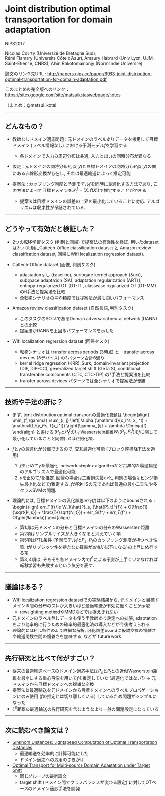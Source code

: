 Joint distribution optimal transportation for domain adaptation
===

NIPS2017

Nicolas Courty (Université de Bretagne Sud),  
Rémi Flamary (Université Côte d’Azur), 
Amaury Habrard (Univ Lyon, UJM-Saint-Etienne, CNRS), 
Alain Rakotomamonjy (Normandie Universite)


論文のリンク先URL : 
http://papers.nips.cc/paper/6963-joint-distribution-optimal-transportation-for-domain-adaptation.pdf

このまとめの完全版へのリンク：
https://sites.google.com/site/matsuikotaswebpage/notes

（まとめ：@matsui_kota）

---

## どんなもの？

+ 教師なしドメイン適応問題 : 元ドメインのラベルありデータを援用して目標ドメイン (ラベル情報なし) における予測モデル$f$を学習する
	+ 各ドメインで入力の周辺分布は共通, 入力と出力の同時分布が異なる

+ 仮定 : 元ドメインの同時分布$P_s(x, y)$と目標ドメインの同時分布$P_t(x, y)$の間にある非線形変換が存在し, 
それは最適輸送によって推定可能

+ 提案法 : カップリング測度と予測モデル$f$を同時に最適化する方法であり, この方法によって目標ドメインを$\mathcal{P}_t^f = (X, f(X))$で推定することができる

	+ 提案法は目標ドメインの誤差の上界を最小化していることに対応. アルゴリズムは収束性が保証されている.  

---

## どうやって有効だと検証した？

+ 2つの転移学習タスク (判別と回帰) で提案法の有効性を検証. 用いたdatasetは3つ (判別にCaltech-Office classification dataset と Amazon review classification dataset, 回帰にWifi localization regression dataset). 

+ Caltech-Office dataset (画像, 判別タスク)
	+ adaptationなし (baseline), surrogate kernel approach (Surk), subspace adaptation (SA), adaptation regularization (ARTL), entropy-regularized OT (OT-IT), classwise regularized OT (OT-MM) の6手法と提案法を比較
	+ 全転移シナリオの平均精度では提案法が最も良いパフォーマンス

+ Amazon review classification dataset (自然言語, 判別タスク)
	+ このタスクのSOTAであるDomain adversarial neural network (DANN) との比較
	+ 提案法がDANNを上回るパフォーマンスを示した

+ Wifi localization regression dataset (回帰タスク)
	+ 転移シナリオは transfer across periods (3時点) と　transfer across devices (3デバイス) の2パターン合計6通り
	+ kernel ridge regression (KRR), Surk, domain-invariant projection (DIP, DIP-CC), generalized target shift (GeTarS), conditional transferable components (CTC, CTC-TIP) の7手法と提案法を比較
	+ transfer across devices パターンでは全シナリオで提案法が優勝
　


---

## 技術や手法の肝は？
+ まず, joint distribution optimal transportの最適化問題は
\begin{align}
\min_{f, \gamma} \sum_{i, j}
\left[
\alpha {\mathrm d}(x_i^s, x_j^t) + 
\mathcal{L}(y_i^s, f(x_j^t)) 
\right]\gamma_{ij} + 
\lambda \Omega(f)
\end{align}
と書ける ($P_s$と$P_t^f$の$L_1$-Wasserstein距離$W_1(\hat{P}_s, {\hat{P}_t}^{f})$を$f$に関して最小化していることと同値). $\Omega$は正則化項. 

+ $f$と$\gamma$の最適化が分離できるので, 交互最適化可能 (ブロック座標降下法を適用)
	1. $f$を止めて$\gamma$を最適化. network simplex algorithmなど古典的な最適輸送のアルゴリズムで最適化可能
	2. $\gamma$を止めて$f$を推定. 回帰の場合は二乗損失最小化, 判別の場合はヒンジ損失最小化などで$f$推定する. $f$がRKHSの元であれば普通の最小二乗法や多クラスSVMの問題. 
+ 理論的には, 目標ドメインの汎化誤差$err_T(f)$は以下のようにboundされる : 
\begin{align}
err_T(f) 
\le W_1(\hat{P}_s, {\hat{P}_t}^{f}) + 
O(\frac{1}{\sqrt{N_s}} + \frac{1}{\sqrt{N_t}}) + 
err_S(f^*) + err_T(f^*) + O(\phi(\lambda))
\end{align} 
	+ 第1項は元ドメインの分布と目標ドメインの分布のWasserstein距離
	+ 第2項はサンプルサイズが大きくなると消えていく項
	+ 第5項はPTL条件 (予測モデル$f$と$P_s$, $P_t$のカップリング測度が持つべき性質. $f$がリプシッツ性を持たない確率が$phi(\lambda)$以下になる)の上界に依存する項
	+ 第3, 4項は, そもそも各ドメイン内で$f^*$による予測が上手くいかなければ転移学習も失敗するという気分を表す. 

---

## 議論はある？

+ Wifi localization regression datasetでの実験結果から, 元ドメインと目標ドメインの間の分布のズレが大きいほど最適輸送が有効に働くことが示唆
	+ reweighting methodやMMDなどでは捉えきれない 
+ 元ドメインのラベル無しデータも使う半教師あり設定への拡張, adaptationをより効率的に行うための確率的最適化法の導入などが今後考えられる
+ 理論的にはPTL条件のより詳細な解析, 汎化誤差boundに仮説空間の複雑さや輸送関数空間の複雑さを加味する, などが future work

---

## 先行研究と比べて何がすごい？

+ 従来の最適輸送ベースのドメイン適応手法は$P_s$と$P_t$との近似Wasserstein距離を最小にする重心写像を用いて$f$を推定していた (最適化ではない?) $\rightarrow$ 元ドメインから目標ドメインへの複雑な変換
+ 提案法は最適輸送を元ドメインから目標ドメインへのラベルプロパゲーションにのみ使用 ($f$の推定とは切り離している) しているため問題がシンプルになった
+ $L^p$距離の最適輸送の先行研究を含むようなより一般の問題設定になっている


---

## 次に読むべき論文は？

+ [Sinkhorn Distances: Lightspeed Computation of Optimal Transportation Distances](https://arxiv.org/abs/1306.0895)
    + 最適輸送を効率的に計算可能にした
    + ドメイン適応への応用のさきがけ
+ [Optimal Transport for Multi-source Domain Adaptation under Target Shift](https://arxiv.org/abs/1803.04899)
	+ 同じグループの最新論文
	+ target shift (ドメイン間でクラスバランスが変わる設定) に対してOTベースのドメイン適応手法を開発 
